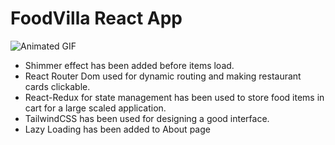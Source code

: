 <h1>FoodVilla React App</h1>

<img src="github-media/namaste-react.gif" alt="Animated GIF">

-	Shimmer effect has been added before items load.
-	React Router Dom used for dynamic routing and making restaurant cards clickable.
-	React-Redux for state management has been used to store food items in cart for a large scaled application.
-	TailwindCSS has been used for designing a good interface.
- Lazy Loading has been added to About page


